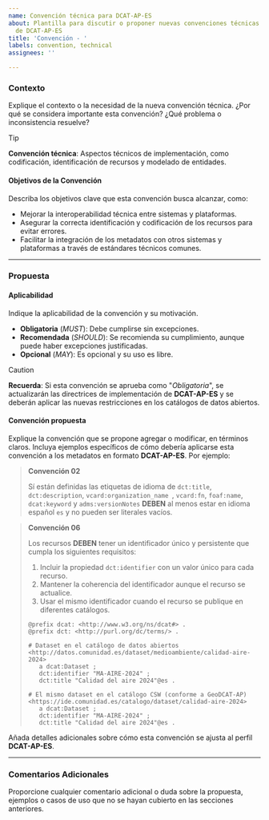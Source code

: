 ```yaml
---
name: Convención técnica para DCAT-AP-ES
about: Plantilla para discutir o proponer nuevas convenciones técnicas para la aplicación
  de DCAT-AP-ES
title: 'Convención - '
labels: convention, technical
assignees: ''

---
```


### **Contexto**
Explique el contexto o la necesidad de la nueva convención técnica. ¿Por qué se considera importante esta convención? ¿Qué problema o inconsistencia resuelve?

>[!TIP]
> **Convención técnica**: Aspectos técnicos de implementación, como codificación, identificación de recursos y modelado de entidades.

#### Objetivos de la Convención
Describa los objetivos clave que esta convención busca alcanzar, como:

- Mejorar la interoperabilidad técnica entre sistemas y plataformas.
- Asegurar la correcta identificación y codificación de los recursos para evitar errores.
- Facilitar la integración de los metadatos con otros sistemas y plataformas a través de estándares técnicos comunes.

---

### **Propuesta**
#### Aplicabilidad
Indique la aplicabilidad de la convención y su motivación.

- **Obligatoria** (*MUST*): Debe cumplirse sin excepciones.
- **Recomendada** (*SHOULD*): Se recomienda su cumplimiento, aunque puede haber excepciones justificadas.
- **Opcional** (*MAY*): Es opcional y su uso es libre.

>[!CAUTION]
> **Recuerda**: Si esta convención se aprueba como "*Obligatoria*", se actualizarán las directrices de implementación de **DCAT-AP-ES** y se deberán aplicar las nuevas restricciones en los catálogos de datos abiertos.


#### Convención propuesta
Explique la convención que se propone agregar o modificar, en términos claros. Incluya ejemplos específicos de cómo debería aplicarse esta convención a los metadatos en formato **DCAT-AP-ES**. Por ejemplo:

>**Convención 02**
>
>Sí están definidas las etiquetas de idioma de `dct:title`, `dct:description`, `vcard:organization_name `, `vcard:fn`, `foaf:name`, `dcat:keyword` y `adms:versionNotes` **DEBEN** al menos estar en idioma español `es` y no pueden ser literales vacíos.

>**Convención 06**
>
>Los recursos **DEBEN** tener un identificador único y persistente que cumpla los siguientes requisitos:
>
>1. Incluir la propiedad `dct:identifier` con un valor único para cada recurso.
>2. Mantener la coherencia del identificador aunque el recurso se actualice.
>3. Usar el mismo identificador cuando el recurso se publique en diferentes catálogos.
>
>```turtle
>@prefix dcat: <http://www.w3.org/ns/dcat#> .
>@prefix dct: <http://purl.org/dc/terms/> .
>
># Dataset en el catálogo de datos abiertos 
><http://datos.comunidad.es/dataset/medioambiente/calidad-aire-2024>
>    a dcat:Dataset ;
>    dct:identifier "MA-AIRE-2024" ;
>    dct:title "Calidad del aire 2024"@es .
>
># El mismo dataset en el catálogo CSW (conforme a GeoDCAT-AP)
><https://ide.comunidad.es/catalogo/dataset/calidad-aire-2024> 
>    a dcat:Dataset ;
>    dct:identifier "MA-AIRE-2024" ;
>    dct:title "Calidad del aire 2024"@es .
>```

Añada detalles adicionales sobre cómo esta convención se ajusta al perfil **DCAT-AP-ES**.

---

### **Comentarios Adicionales**
Proporcione cualquier comentario adicional o duda sobre la propuesta, ejemplos o casos de uso que no se hayan cubierto en las secciones anteriores.
